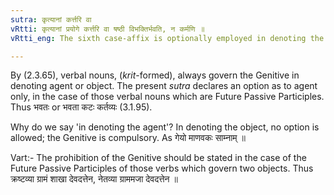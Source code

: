 ```yaml
---
sutra: कृत्यानां कर्त्तरि वा
vRtti: कृत्यानां प्रयोगे कर्त्तरि वा षष्ठी विभक्तिर्भवति, न कर्मणि ॥
vRtti_eng: The sixth case-affix is optionally employed in denoting the agent, (but not the object), when the word is governed by a Future Passive Participle (_kritya_).

---
```

By (2.3.65), verbal nouns, (_krit_-formed), always govern the Genitive in denoting agent or object. The present _sutra_ declares an option as to agent only, in the case of those verbal nouns which are Future Passive Participles. Thus भवतः or भवता कटः कर्तव्यः (3.1.95).

Why do we say 'in denoting the agent'? In denoting the object, no option is allowed; the Genitive is compulsory. As गेयो माणवकः साम्नाम् ॥

Vart:- The prohibition of the Genitive should be stated in the case of the Future Passive Participles of those verbs which govern two objects. Thus क्रष्टव्या ग्रामं शाखा देवदत्तेन, नेतव्या ग्राममजा देवदत्तेन ॥